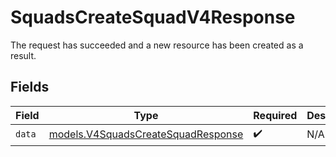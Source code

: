 # SquadsCreateSquadV4Response

The request has succeeded and a new resource has been created as a result.


## Fields

| Field                                                                          | Type                                                                           | Required                                                                       | Description                                                                    |
| ------------------------------------------------------------------------------ | ------------------------------------------------------------------------------ | ------------------------------------------------------------------------------ | ------------------------------------------------------------------------------ |
| `data`                                                                         | [models.V4SquadsCreateSquadResponse](../models/v4squadscreatesquadresponse.md) | :heavy_check_mark:                                                             | N/A                                                                            |